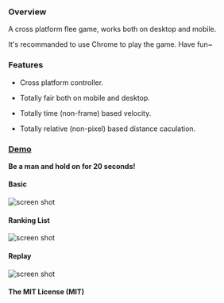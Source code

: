 ### Overview

A cross platform flee game, works both on desktop and mobile.

It's recommanded to use Chrome to play the game. Have fun~

### Features

* Cross platform controller.

* Totally fair both on mobile and desktop.

* Totally time (non-frame) based velocity.

* Totally relative (non-pixel) based distance caculation.

### [Demo][1]

**Be a man and hold on for 20 seconds!**


#### Basic

![screen shot][2]

#### Ranking List

![screen shot][3]

#### Replay

![screen shot][4]

#### The MIT License (MIT)


  [1]: http://flee.ysmood.org/
  [2]: https://raw.github.com/ysmood/flee/master/docs/img/basic.jpg
  [3]: https://raw.github.com/ysmood/flee/master/docs/img/ranking_list.jpg
  [4]: https://raw.github.com/ysmood/flee/master/docs/img/replay.jpg